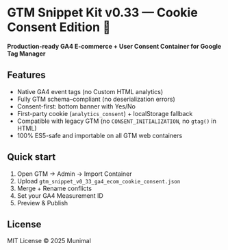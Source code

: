 # GTM Snippet Kit v0.33 — Cookie Consent Edition 🍪

**Production-ready GA4 E-commerce + User Consent Container for Google Tag Manager**

## Features
- Native GA4 event tags (no Custom HTML analytics)
- Fully GTM schema–compliant (no deserialization errors)
- Consent-first: bottom banner with Yes/No
- First-party cookie (`analytics_consent`) + localStorage fallback
- Compatible with legacy GTM (no `CONSENT_INITIALIZATION`, no `gtag()` in HTML)
- 100% ES5-safe and importable on all GTM web containers

## Quick start
1. Open GTM → Admin → Import Container
2. Upload `gtm_snippet_v0_33_ga4_ecom_cookie_consent.json`
3. Merge + Rename conflicts
4. Set your GA4 Measurement ID
5. Preview & Publish

## License
MIT License © 2025 Munimal
